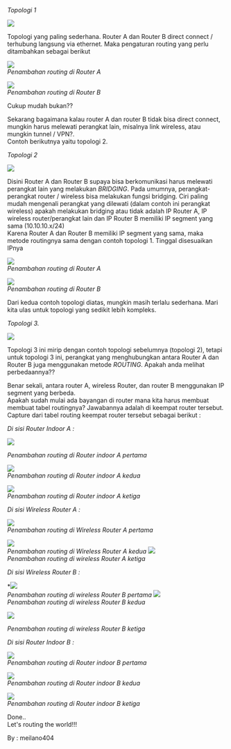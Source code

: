 *Topologi 1*

![](https://citraweb.com/images/artikel/Simple-Static-Route/Routing1.png)  

Topologi yang paling sederhana. Router A dan Router B direct connect / terhubung langsung via ethernet. Maka pengaturan routing yang perlu ditambahkan sebagai berikut

![](https://citraweb.com/images/artikel/Simple-Static-Route/routing1-A.png)  
*Penambahan routing di Router A*

![](https://citraweb.com/images/artikel/Simple-Static-Route/routing1-b.png)  
*Penambahan routing di Router B*  

Cukup mudah bukan??

Sekarang bagaimana kalau router A dan router B tidak bisa direct connect, mungkin harus melewati perangkat lain, misalnya link wireless, atau mungkin tunnel / VPN?.  
Contoh berikutnya yaitu topologi 2.

*Topologi 2*

![](https://citraweb.com/images/artikel/Simple-Static-Route/Routing2.png)  

Disini Router A dan Router B supaya bisa berkomunikasi harus melewati perangkat lain yang melakukan *BRIDGING*. Pada umumnya, perangkat-perangkat router / wireless bisa melakukan fungsi bridging. Ciri paling mudah mengenali perangkat yang dilewati (dalam contoh ini perangkat wireless) apakah melakukan bridging atau tidak adalah IP Router A, IP wireless router/perangkat lain dan IP Router B memiliki IP segment yang sama (10.10.10.x/24)  
Karena Router A dan Router B memiliki IP segment yang sama, maka metode routingnya sama dengan contoh topologi 1. Tinggal disesuaikan IPnya

![](https://citraweb.com/images/artikel/Simple-Static-Route/routing2-A.png)  
*Penambahan routing di Router A*

![](https://citraweb.com/images/artikel/Simple-Static-Route/routing2-B.png)  
*Penambahan routing di Router B*

Dari kedua contoh topologi diatas, mungkin masih terlalu sederhana. Mari kita ulas untuk topologi yang sedikit lebih kompleks.

*Topologi 3.*

![](https://citraweb.com/images/artikel/Simple-Static-Route/routing3.png)  

Topologi 3 ini mirip dengan contoh topologi sebelumnya (topologi 2), tetapi untuk topologi 3 ini, perangkat yang menghubungkan antara Router A dan Router B juga menggunakan metode *ROUTING*. Apakah anda melihat perbedaannya??

Benar sekali, antara router A, wireless Router, dan router B menggunakan IP segment yang berbeda.  
Apakah sudah mulai ada bayangan di router mana kita harus membuat membuat tabel routingnya? Jawabannya adalah di keempat router tersebut.  
Capture dari tabel routing keempat router tersebut sebagai berikut :

*Di sisi Router Indoor A :*

![](https://citraweb.com/images/artikel/Simple-Static-Route/routing3-A1.png)  

*Penambahan routing di Router indoor A pertama*  

![](https://citraweb.com/images/artikel/Simple-Static-Route/routing3-A2.png)  
*Penambahan routing di Router indoor A kedua*  

![](https://citraweb.com/images/artikel/Simple-Static-Route/routing3-A3.png)  
*Penambahan routing di Router indoor A ketiga*  

*Di sisi Wireless Router A :*

![](https://citraweb.com/images/artikel/Simple-Static-Route/routing3-C1.png)  
*Penambahan routing di Wireless Router A pertama*

![](https://citraweb.com/images/artikel/Simple-Static-Route/routing3-c2.png)  
*Penambahan routing di Wireless Router A kedua* ![](https://citraweb.com/images/artikel/Simple-Static-Route/routing3-c3.png)  
*Penambahan routing di wireless Router A ketiga*

*Di sisi Wireless Router B :*

*![](https://citraweb.com/images/artikel/Simple-Static-Route/routing3-d1.png)  
*Penambahan routing di wireless Router B pertama* ![](https://citraweb.com/images/artikel/Simple-Static-Route/routing3-d2.png)  
*Penambahan routing di wireless Router B kedua*

*![](https://citraweb.com/images/artikel/Simple-Static-Route/routing3-d3.png)*

*Penambahan routing di wireless Router B ketiga*

*Di sisi Router Indoor B :*

![](https://citraweb.com/images/artikel/Simple-Static-Route/routing3-b1.png)  
*Penambahan routing di Router indoor B pertama*

![](https://citraweb.com/images/artikel/Simple-Static-Route/routing3-b2.png)  
*Penambahan routing di Router indoor B kedua*

![](https://citraweb.com/images/artikel/Simple-Static-Route/routing3-b3.png)  
*Penambahan routing di Router indoor B ketiga*  

Done..  
Let's routing the world!!!

By : meilano404
